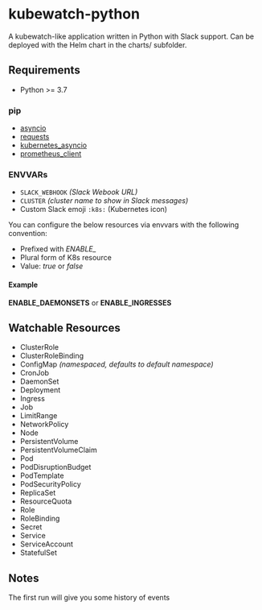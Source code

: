 # kubewatch-python

A kubewatch-like application written in Python with Slack support.
Can be deployed with the Helm chart in the charts/ subfolder.


## Requirements


* Python >= 3.7

### pip

* [asyncio](https://pypi.org/project/asyncio/)
* [requests](https://pypi.org/project/requests/)
* [kubernetes_asyncio](https://pypi.org/project/kubernetes_asyncio/)
* [prometheus_client](https://pypi.org/project/prometheus_client/)

### ENVVARs

* `SLACK_WEBHOOK` _(Slack Webook URL)_
* `CLUSTER` _(cluster name to show in Slack messages)_
* Custom Slack emoji `:k8s:` (Kubernetes icon)

You can configure the below resources via envvars with the following convention:

* Prefixed with *ENABLE_*
* Plural form of K8s resource
* Value: *true* or *false*

#### Example

**ENABLE_DAEMONSETS** or **ENABLE_INGRESSES**


## Watchable Resources

* ClusterRole
* ClusterRoleBinding
* ConfigMap _(namespaced, defaults to *default* namespace)_
* CronJob
* DaemonSet
* Deployment
* Ingress
* Job
* LimitRange
* NetworkPolicy
* Node
* PersistentVolume
* PersistentVolumeClaim
* Pod
* PodDisruptionBudget
* PodTemplate
* PodSecurityPolicy
* ReplicaSet
* ResourceQuota
* Role
* RoleBinding
* Secret
* Service
* ServiceAccount
* StatefulSet


## Notes

The first run will give you some history of events
